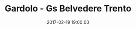 ---
title: Gardolo - Gs Belvedere Trento
date: 2017-02-19 19:00:00
squadra-a: Gs Belvedere Trento
punteggio-a: 63
squadra-b: Bc Gardolo
punteggio-b: 60
partite/squadra: promozione-16-17
luogo: Centro Sportivo Trento Nord
categoria: promozione
---